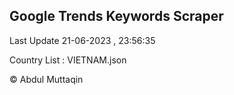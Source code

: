 

## Google Trends Keywords Scraper 
 
Last Update 21-06-2023 , 23:56:35

Country List :
VIETNAM.json



© Abdul Muttaqin 
